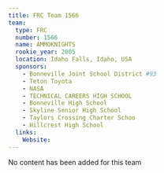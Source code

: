 ```yaml
---
title: FRC Team 1566
team:
  type: FRC
  number: 1566
  name: AMMOKNIGHTS
  rookie_year: 2005
  location: Idaho Falls, Idaho, USA
  sponsors:
    - Bonneville Joint School District #93
    - Teton Toyota
    - NASA
    - TECHNICAL CAREERS HIGH SCHOOL
    - Bonneville High School
    - Skyline Senior High School
    - Taylors Crossing Charter Schoo
    - Hillcrest High School
  links:
    Website: 
---
```

No content has been added for this team